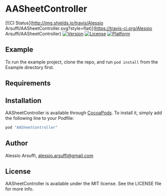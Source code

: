 # AASheetController

[![CI Status](http://img.shields.io/travis/Alessio Arsuffi/AASheetController.svg?style=flat)](https://travis-ci.org/Alessio Arsuffi/AASheetController)
[![Version](https://img.shields.io/cocoapods/v/AASheetController.svg?style=flat)](http://cocoapods.org/pods/AASheetController)
[![License](https://img.shields.io/cocoapods/l/AASheetController.svg?style=flat)](http://cocoapods.org/pods/AASheetController)
[![Platform](https://img.shields.io/cocoapods/p/AASheetController.svg?style=flat)](http://cocoapods.org/pods/AASheetController)

## Example

To run the example project, clone the repo, and run `pod install` from the Example directory first.

## Requirements

## Installation

AASheetController is available through [CocoaPods](http://cocoapods.org). To install
it, simply add the following line to your Podfile:

```ruby
pod "AASheetController"
```

## Author

Alessio Arsuffi, alessio.arsuffi@gmail.com

## License

AASheetController is available under the MIT license. See the LICENSE file for more info.
